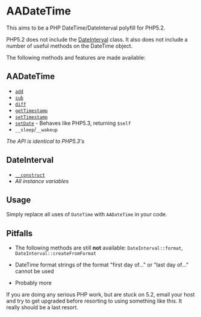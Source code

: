 AADateTime
==========

This aims to be a PHP DateTime/DateInterval polyfill for PHP5.2.

PHP5.2 does not include the [DateInterval][PHP-DateInterval] class. It also does not include a number of useful methods on the DateTime object.

The following methods and features are made available:

## AADateTime

- [`add`][PHP-DateTime-add]
- [`sub`][PHP-DateTime-sub]
- [`diff`][PHP-DateTime-diff]
- [`getTimestamp`][PHP-DateTime-getTimestamp]
- [`setTimestamp`][PHP-DateTime-setTimestamp]
- [`setDate`][PHP-DateTime-setDate] - Behaves like PHP5.3, returning `$self`
- `__sleep`/`__wakeup`

_The API is identical to PHP5.3's_

## DateInterval

- [`__construct`][PHP-DateInterval-__construct]
- _All instance variables_


## Usage

Simply replace all uses of `DateTime` with `AADateTime` in your code.

## Pitfalls

- The following methods are still **not** available:
  `DateInterval::format`, `DateInterval::createFromFormat`

- DateTime format strings of the format "first day of..." or "last day of..." cannot be used

- Probably more

If you are doing any serious PHP work, but are stuck on 5.2, email your host and try to get upgraded before resorting to using something like this. It really should be a last resort.


[PHP-DateInterval]: http

[PHP-DateTime-add]: http://www.php.net/manual/en/datetime.add.php
[PHP-DateTime-diff]: http://www.php.net/manual/en/datetime.diff.php
[PHP-DateTime-getTimestamp]: http://www.php.net/manual/en/datetime.gettimestamp.php
[PHP-DateTime-setTimestamp]: http://www.php.net/manual/en/datetime.settimestamp.php
[PHP-DateTime-sub]: http://www.php.net/manual/en/datetime.sub.php
[PHP-DateTime-setDate]: http://www.php.net/manual/en/datetime.setdate.php

[PHP-DateInterval-__construct]: http://www.php.net/manual/en/dateinterval.construct.php